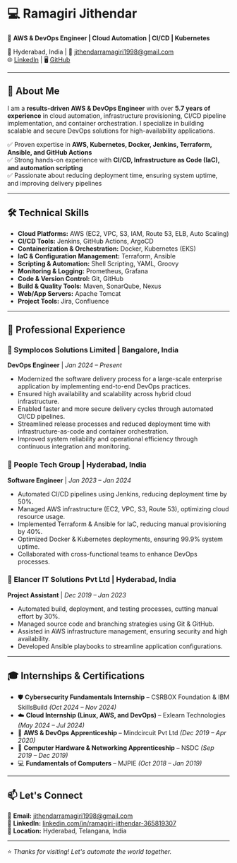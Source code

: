# 💻 Ramagiri Jithendar

🚀 **AWS & DevOps Engineer | Cloud Automation | CI/CD | Kubernetes**

📍 Hyderabad, India | 📧 jithendarramagiri1998@gmail.com  
🌐 [LinkedIn](https://www.linkedin.com/in/jithendarramagiri) | 🖥️ [GitHub](https://github.com/Jithendarramagiri1998)

---

## 👋 About Me

I am a **results-driven AWS & DevOps Engineer** with over **5.7 years of experience** in cloud automation, infrastructure provisioning, CI/CD pipeline implementation, and container orchestration. I specialize in building scalable and secure DevOps solutions for high-availability applications.

✅ Proven expertise in **AWS, Kubernetes, Docker, Jenkins, Terraform, Ansible, and GitHub Actions**  
✅ Strong hands-on experience with **CI/CD, Infrastructure as Code (IaC), and automation scripting**  
✅ Passionate about reducing deployment time, ensuring system uptime, and improving delivery pipelines  

---

## 🛠️ Technical Skills

- **Cloud Platforms:** AWS (EC2, VPC, S3, IAM, Route 53, ELB, Auto Scaling)
- **CI/CD Tools:** Jenkins, GitHub Actions, ArgoCD
- **Containerization & Orchestration:** Docker, Kubernetes (EKS)
- **IaC & Configuration Management:** Terraform, Ansible
- **Scripting & Automation:** Shell Scripting, YAML, Groovy
- **Monitoring & Logging:** Prometheus, Grafana
- **Code & Version Control:** Git, GitHub
- **Build & Quality Tools:** Maven, SonarQube, Nexus
- **Web/App Servers:** Apache Tomcat
- **Project Tools:** Jira, Confluence

---

## 💼 Professional Experience

### 🏢 Symplocos Solutions Limited | Bangalore, India  
**DevOps Engineer** | *Jan 2024 – Present*  
- Modernized the software delivery process for a large-scale enterprise application by implementing end-to-end DevOps practices.  
- Ensured high availability and scalability across hybrid cloud infrastructure.  
- Enabled faster and more secure delivery cycles through automated CI/CD pipelines.  
- Streamlined release processes and reduced deployment time with infrastructure-as-code and container orchestration.  
- Improved system reliability and operational efficiency through continuous integration and monitoring.

### 🏢 People Tech Group | Hyderabad, India  
**Software Engineer** | *Jan 2023 – Jan 2024*  
- Automated CI/CD pipelines using Jenkins, reducing deployment time by 50%.  
- Managed AWS infrastructure (EC2, VPC, S3, Route 53), optimizing cloud resource usage.  
- Implemented Terraform & Ansible for IaC, reducing manual provisioning by 40%.  
- Optimized Docker & Kubernetes deployments, ensuring 99.9% system uptime.  
- Collaborated with cross-functional teams to enhance DevOps processes.

### 🏢 Elancer IT Solutions Pvt Ltd | Hyderabad, India  
**Project Assistant** | *Dec 2019 – Jan 2023*  
- Automated build, deployment, and testing processes, cutting manual effort by 30%.  
- Managed source code and branching strategies using Git & GitHub.  
- Assisted in AWS infrastructure management, ensuring security and high availability.  
- Developed Ansible playbooks to streamline application configurations.

---

## 🎓 Internships & Certifications

- 🛡️ **Cybersecurity Fundamentals Internship** – CSRBOX Foundation & IBM SkillsBuild *(Oct 2024 – Nov 2024)*  
- ☁️ **Cloud Internship (Linux, AWS, and DevOps)** – Exlearn Technologies *(May 2024 – Jul 2024)*  
- 🧩 **AWS & DevOps Apprenticeship** – Mindcircuit Pvt Ltd *(Dec 2019 – Apr 2020)*  
- 🔧 **Computer Hardware & Networking Apprenticeship** – NSDC *(Sep 2019 – Dec 2019)*  
- 💻 **Fundamentals of Computers** – MJPIE *(Oct 2018 – Jan 2019)*

---

## 📫 Let's Connect

📧 **Email:** jithendarramagiri1998@gmail.com  
🔗 **LinkedIn:** [linkedin.com/in/ramagiri-jithendar-365819307](https://www.linkedin.com/in/ramagiri-jithendar-365819307)  
📍 **Location:** Hyderabad, Telangana, India

---

⭐ *Thanks for visiting! Let's automate the world together.*
